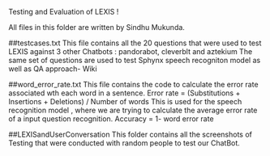 Testing and Evaluation of LEXIS !

All files in this folder are written by Sindhu Mukunda.

##testcases.txt
This file contains all the 20 questions that were used to test LEXIS against 3 other 
Chatbots : pandorabot, cleverblt and aztekium
The same set of questions are used to test Sphynx speech recogniton model as well as QA approach- Wiki

##word_error_rate.txt
This file contains the code to calculate the error rate associated wth each word in a sentence.
Error rate = (Substitutions + Insertions + Deletions) / Number of words
This is used for the speech recognition model , where we are trying to calculate the average error rate of a input question recognition.
Accuracy = 1- word error rate

##LEXISandUserConversation
This folder contains all the screenshots of Testing that were conducted with random people to test our ChatBot.

